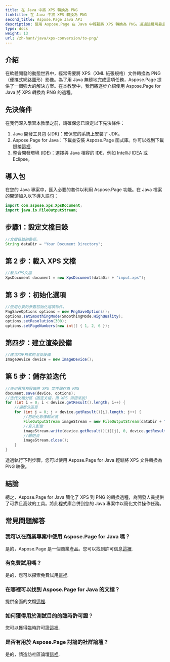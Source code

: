 ```yaml
---
title: 在 Java 中將 XPS 轉換為 PNG
linktitle: 在 Java 中將 XPS 轉換為 PNG
second_title: Aspose.Page Java API
description: 使用 Aspose.Page 在 Java 中輕鬆將 XPS 轉換為 PNG。透過這種可靠且對開發人員友好的解決方案簡化文件任務。
type: docs
weight: 13
url: /zh-hant/java/xps-conversion/to-png/
---
```

## 介紹
在軟體開發的動態世界中，經常需要將 XPS（XML 紙張規格）文件轉換為 PNG（便攜式網路圖形）影像。為了用 Java 無縫地完成這項任務，Aspose.Page 提供了一個強大的解決方案。在本教學中，我們將逐步介紹使用 Aspose.Page for Java 將 XPS 轉換為 PNG 的過程。
## 先決條件
在我們深入學習本教學之前，請確保您已設定以下先決條件：
1. Java 開發工具包 (JDK)：確保您的系統上安裝了 JDK。
2.  Aspose.Page for Java：下載並安裝 Aspose.Page 函式庫。你可以找到下載鏈接[這裡](https://releases.aspose.com/page/java/).
3. 整合開發環境 (IDE)：選擇與 Java 相容的 IDE，例如 IntelliJ IDEA 或 Eclipse。
## 導入包
在您的 Java 專案中，匯入必要的套件以利用 Aspose.Page 功能。在 Java 檔案的開頭加入以下導入語句：
```java
import com.aspose.xps.XpsDocument;
import java.io.FileOutputStream;
```
## 步驟1：設定文檔目錄
```java
//文檔目錄的路徑。
String dataDir = "Your Document Directory";
```
## 第 2 步：載入 XPS 文檔
```java
//載入XPS文檔
XpsDocument document = new XpsDocument(dataDir + "input.xps");
```
## 第 3 步：初始化選項
```java
//使用必要的參數初始化選項物件。
PngSaveOptions options = new PngSaveOptions();
options.setSmoothingMode(SmoothingMode.HighQuality);
options.setResolution(300);
options.setPageNumbers(new int[] { 1, 2, 6 });
```
## 第四步：建立渲染設備
```java
//建立PDF格式的渲染設備
ImageDevice device = new ImageDevice();
```
## 第 5 步：儲存並迭代
```java
//使用選項和設備將 XPS 文件儲存為 PNG
document.save(device, options);
//迭代文檔分區（固定文檔，用 XPS 術語來說）
for (int i = 0; i < device.getResult().length; i++) {
    //遍歷分區頁
    for (int j = 0; j < device.getResult()[i].length; j++) {
        //初始化影像輸出流
        FileOutputStream imageStream = new FileOutputStream(dataDir + "XPStoPNG" + "_" + (i + 1) + "_" + (j + 1) + ".png");
        //寫入影像
        imageStream.write(device.getResult()[i][j], 0, device.getResult()[i][j].length);
        //關閉流
        imageStream.close();
    }
}
```
透過執行下列步驟，您可以使用 Aspose.Page for Java 輕鬆將 XPS 文件轉換為 PNG 映像。
## 結論
總之，Aspose.Page for Java 簡化了 XPS 到 PNG 的轉換過程，為開發人員提供了可靠且高效的工具。將此程式庫合併到您的 Java 專案中以簡化文件操作任務。
## 常見問題解答
### 我可以在商業專案中使用 Aspose.Page for Java 嗎？
是的，Aspose.Page 是一個商業產品。您可以找到許可信息[這裡](https://purchase.aspose.com/buy).
### 有免費試用嗎？
是的，您可以探索免費試用[這裡](https://releases.aspose.com/).
### 在哪裡可以找到 Aspose.Page for Java 的文檔？
提供全面的文檔[這裡](https://reference.aspose.com/page/java/).
### 如何獲得用於測試目的的臨時許可證？
您可以獲得臨時許可證[這裡](https://purchase.aspose.com/temporary-license/).
### 是否有用於 Aspose.Page 討論的社群論壇？
是的，請造訪社區論壇[這裡](https://forum.aspose.com/c/page/39).